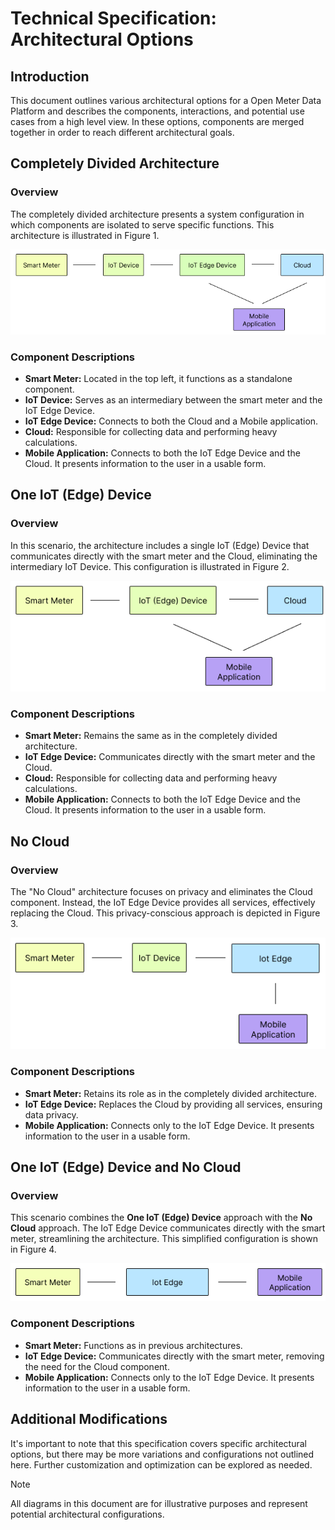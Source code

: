 # Technical Specification: Architectural Options

## Introduction

This document outlines various architectural options for a Open Meter Data Platform and describes the components, interactions, and potential use cases from a high level view. In these options, components are merged together in order to reach different architectural goals.

## Completely Divided Architecture

### Overview
The completely divided architecture presents a system configuration in which components are isolated to serve specific functions. This architecture is illustrated in Figure 1.

![Completely Divided Architecture](images/full.png "Completely Divided Architecture")

### Component Descriptions
- **Smart Meter:** Located in the top left, it functions as a standalone component.
- **IoT Device:** Serves as an intermediary between the smart meter and the IoT Edge Device.
- **IoT Edge Device:** Connects to both the Cloud and a Mobile application.
- **Cloud:** Responsible for collecting data and performing heavy calculations. 
- **Mobile Application:** Connects to both the IoT Edge Device and the Cloud. It presents information to the user in a usable form.

## One IoT (Edge) Device

### Overview
In this scenario, the architecture includes a single IoT (Edge) Device that communicates directly with the smart meter and the Cloud, eliminating the intermediary IoT Device. This configuration is illustrated in Figure 2.

![One IoT (Edge) Device](images/iot_edge_merged.png "One IoT (Edge) Device")

### Component Descriptions
- **Smart Meter:** Remains the same as in the completely divided architecture.
- **IoT Edge Device:** Communicates directly with the smart meter and the Cloud.
- **Cloud:** Responsible for collecting data and performing heavy calculations. 
- **Mobile Application:** Connects to both the IoT Edge Device and the Cloud. It presents information to the user in a usable form.

## No Cloud

### Overview
The "No Cloud" architecture focuses on privacy and eliminates the Cloud component. Instead, the IoT Edge Device provides all services, effectively replacing the Cloud. This privacy-conscious approach is depicted in Figure 3.

![No Cloud](images/edge_cloud_merged.png "No Cloud")

### Component Descriptions
- **Smart Meter:** Retains its role as in the completely divided architecture.
- **IoT Edge Device:** Replaces the Cloud by providing all services, ensuring data privacy.
- **Mobile Application:** Connects only to the IoT Edge Device. It presents information to the user in a usable form.


## One IoT (Edge) Device and No Cloud

### Overview
This scenario combines the __One IoT (Edge) Device__ approach with the __No Cloud__ approach. The IoT Edge Device communicates directly with the smart meter, streamlining the architecture. This simplified configuration is shown in Figure 4.

![One IoT (Edge) Device and No Cloud](images/simple.png "One IoT (Edge) Device and No Cloud")

### Component Descriptions
- **Smart Meter:** Functions as in previous architectures.
- **IoT Edge Device:** Communicates directly with the smart meter, removing the need for the Cloud component.
- **Mobile Application:** Connects only to the IoT Edge Device. It presents information to the user in a usable form.

## Additional Modifications

It's important to note that this specification covers specific architectural options, but there may be more variations and configurations not outlined here. Further customization and optimization can be explored as needed.

> [!NOTE]
> All diagrams in this document are for illustrative purposes and represent potential architectural configurations.
